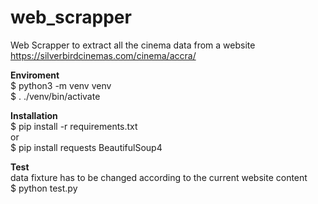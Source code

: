 # web_scrapper
Web Scrapper to extract all the cinema data from a website<br>
https://silverbirdcinemas.com/cinema/accra/<br>

<b>Enviroment</b><br>
$ python3 -m venv venv<br>
$ . ./venv/bin/activate<br>

<b>Installation</b><br>
$ pip install -r requirements.txt<br>
or<br>
$ pip install requests BeautifulSoup4<br>

<b>Test</b> <br>
data fixture has to be changed according to the current website content<br>
$ python test.py<br>
